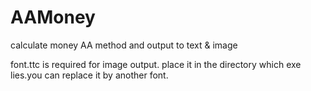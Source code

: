 # AAMoney
calculate money AA method and output to text & image

font.ttc is required for image output. place it in the directory which exe lies.you can replace it by another font.
